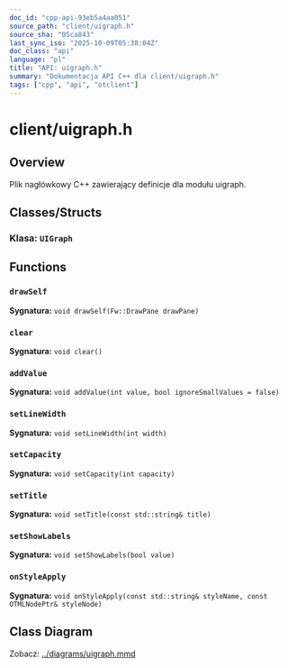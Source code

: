 ```yaml
---
doc_id: "cpp-api-93eb5a4aa051"
source_path: "client/uigraph.h"
source_sha: "05ca843"
last_sync_iso: "2025-10-09T05:38:04Z"
doc_class: "api"
language: "pl"
title: "API: uigraph.h"
summary: "Dokumentacja API C++ dla client/uigraph.h"
tags: ["cpp", "api", "otclient"]
---
```


# client/uigraph.h

## Overview

Plik nagłówkowy C++ zawierający definicje dla modułu uigraph.

## Classes/Structs

### Klasa: `UIGraph`

## Functions

### `drawSelf`

**Sygnatura:** `void drawSelf(Fw::DrawPane drawPane)`

### `clear`

**Sygnatura:** `void clear()`

### `addValue`

**Sygnatura:** `void addValue(int value, bool ignoreSmallValues = false)`

### `setLineWidth`

**Sygnatura:** `void setLineWidth(int width)`

### `setCapacity`

**Sygnatura:** `void setCapacity(int capacity)`

### `setTitle`

**Sygnatura:** `void setTitle(const std::string& title)`

### `setShowLabels`

**Sygnatura:** `void setShowLabels(bool value)`

### `onStyleApply`

**Sygnatura:** `void onStyleApply(const std::string& styleName, const OTMLNodePtr& styleNode)`

## Class Diagram

Zobacz: [../diagrams/uigraph.mmd](../diagrams/uigraph.mmd)
